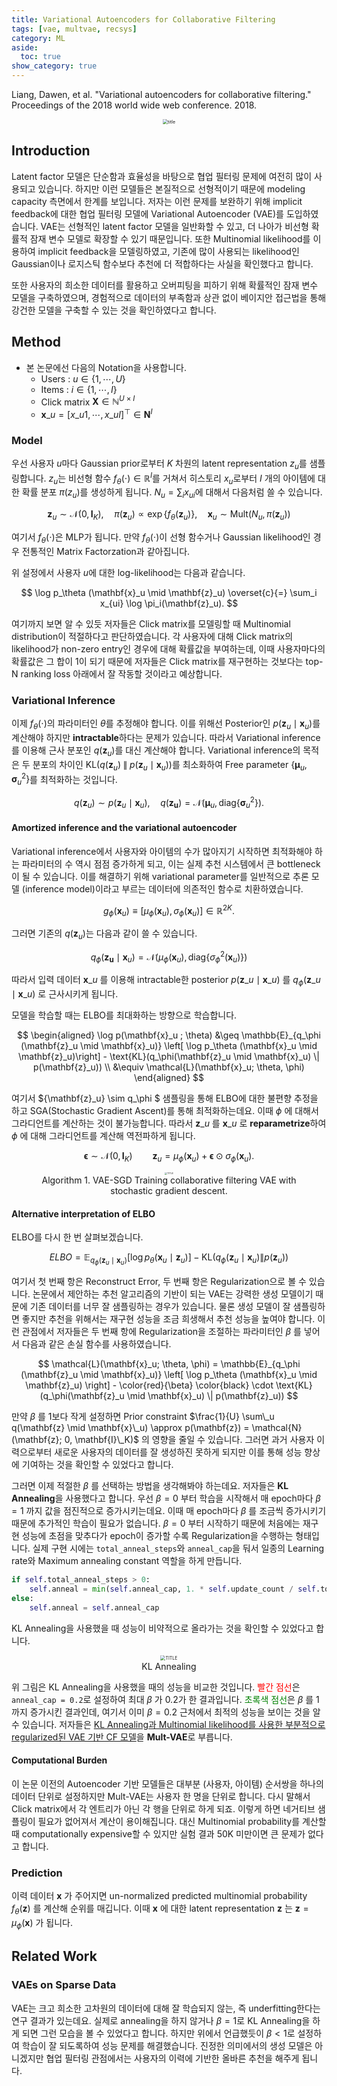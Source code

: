 ```yaml
---
title: Variational Autoencoders for Collaborative Filtering
tags: [vae, multvae, recsys]
category: ML
aside:
  toc: true
show_category: true
---
```


Liang, Dawen, et al. "Variational autoencoders for collaborative filtering." Proceedings of the 2018 world wide web conference. 2018.

<!--more-->


<center>
  <figure>
    <img src="/assets/images/2022-08-06-vae-for-cf/title.png"
      alt="title" style="zoom:50%;" loading="lazy"/>
  </figure>
</center>

## Introduction

Latent factor 모델은 단순함과 효율성을 바탕으로 협업 필터링 문제에 여전히 많이 사용되고 있습니다. 하지만 이런 모델들은 본질적으로 선형적이기 때문에 modeling capacity 측면에서 한계를 보입니다. 저자는 이런 문제를 보완하기 위해 implicit feedback에 대한 협업 필터링 모델에 Variational Autoencoder (VAE)를 도입하였습니다. VAE는 선형적인 latent factor 모델을 일반화할 수 있고, 더 나아가 비선형 확률적 잠재 변수 모델로 확장할 수 있기 때문입니다. 또한 Multinomial likelihood를 이용하여 implicit feedback을 모델링하였고, 기존에 많이 사용되는 likelihood인 Gaussian이나 로지스틱 함수보다 추천에 더 적합하다는 사실을 확인했다고 합니다.

또한 사용자의 희소한 데이터를 활용하고 오버피팅을 피하기 위해 확률적인 잠재 변수 모델을 구축하였으며, 경험적으로 데이터의 부족함과 상관 없이 베이지안 접근법을 통해 강건한 모델을 구축할 수 있는 것을 확인하였다고 합니다.

## Method

-   본 논문에선 다음의 Notation을 사용합니다.
    -   Users : $u \in \{1, \cdots, U\}$
    -   Items : $i \in \{ 1, \cdots, I \}$
    -   Click matrix $\mathbf{X} \in \mathbb{N}^{U \times I}$
    -   $\mathbf{x}\_u = [ x\_{u1}, \cdots, x\_{uI} ]^\top \in \mathbf{N}^I$

### Model

우선 사용자 $u$마다 Gaussian prior로부터 $K$ 차원의 latent representation $z_u$를 샘플링합니다. $z_u$는 비선형 함수 $f_\theta(\cdot) \in \mathbb{R}^I$를 거쳐서 히스토리 $x_u$로부터 $I$ 개의 아이템에 대한 확률 분포 $\pi(z_u)$를 생성하게 됩니다. $N_u = \sum_i x_{ui}$에 대해서 다음처럼 쓸 수 있습니다.

$$
\mathbf{z}_u \sim \mathcal{N}(0, \mathbf{I}_K), \quad \pi(\mathbf{z}_u) \propto \exp \{ f_\theta (\mathbf{z}_u) \}, \quad \mathbf{x}_u \sim \text{Mult}(N_u, \pi(\mathbf{z}_u))
$$

여기서 $f_\theta(\cdot)$은 MLP가 됩니다. 만약 $f_\theta(\cdot)$이 선형 함수거나 Gaussian likelihood인 경우 전통적인 Matrix Factorzation과 같아집니다.

위 설정에서 사용자 $u$에 대한 log-likelihood는 다음과 같습니다.

$$
\log p_\theta (\mathbf{x}_u \mid \mathbf{z}_u) \overset{c}{=} \sum_i x_{ui} \log \pi_i(\mathbf{z}_u).
$$

여기까지 보면 알 수 있듯 저자들은 Click matrix를 모델링할 때 Multinomial distribution이 적절하다고 판단하였습니다. 각 사용자에 대해 Click matrix의 likelihood가 non-zero entry인 경우에 대해 확률값을 부여하는데, 이때 사용자마다의 확률값은 그 합이 1이 되기 때문에 저자들은 Click matrix를 재구현하는 것보다는 top-N ranking loss 아래에서 잘 작동할 것이라고 예상합니다.

### Variational Inference

이제 $f_\theta(\cdot)$의 파라미터인 $\theta$를 추정해야 합니다. 이를 위해선 Posterior인 $p(\mathbf{z}_u \mid \mathbf{x}_u)$를 계산해야 하지만 **intractable**하다는 문제가 있습니다. 따라서 Variational inference를 이용해 근사 분포인 $q(\mathbf{z}_u)$를 대신 계산해야 합니다. Variational inference의 목적은 두 분포의 차이인 $\text{KL}(q(\mathbf{z}_u) \; \| \; p(\mathbf{z}_u \mid \mathbf{x}_u) )$를 최소화하여 Free parameter $\{ \boldsymbol{\mu}_u, \boldsymbol{\sigma}_u^2 \}$를 최적화하는 것입니다.

$$
q(\mathbf{z}_u) \sim p(\mathbf{z}_u \mid \mathbf{x}_u), \quad q(\mathbf{z_u}) = \mathcal{N}(\boldsymbol{\mu}_u, \text{diag}\{\boldsymbol{\sigma}^2_u \}).
$$

#### Amortized inference and the variational autoencoder

Variational inference에서 사용자와 아이템의 수가 많아지기 시작하면 최적화해야 하는 파라미터의 수 역시 점점 증가하게 되고, 이는 실제 추천 시스템에서 큰 bottleneck이 될 수 있습니다. 이를 해결하기 위해 variational parameter를 일반적으로 추론 모델 (inference model)이라고 부르는 데이터에 의존적인 함수로 치환하였습니다.

$$
g_\phi (\mathbf{x}_u) \equiv \left[ \mu_\phi(\mathbf{x}_u), \sigma_\phi(\mathbf{x}_u) \right] \in \mathbb{R}^{2K}.
$$

그러면 기존의 $q(\mathbf{z}_u)$는 다음과 같이 쓸 수 있습니다.

$$
q_\phi(\mathbf{z_u} \mid \mathbf{x}_u) = \mathcal{N} \left( \mu_\phi(\mathbf{x}_u), \text{diag} \left\{ \sigma_\phi^2 (\mathbf{x}_u) \right\} \right)
$$

따라서 입력 데이터 $\mathbf{x}\_u$ 를 이용해 intractable한 posterior $p(\mathbf{z}\_u \mid \mathbf{x}\_u)$ 를 $q_\phi(\mathbf{z}\_u \mid \mathbf{x}\_u)$ 로 근사시키게 됩니다.

모델을 학습할 때는 ELBO를 최대화하는 방향으로 학습합니다.

$$
\begin{aligned}
\log p(\mathbf{x}_u ; \theta) &\geq \mathbb{E}_{q_\phi (\mathbf{z}_u \mid \mathbf{x}_u)} \left[ \log p_\theta (\mathbf{x}_u \mid \mathbf{z}_u)\right] - \text{KL}(q_\phi(\mathbf{z}_u \mid \mathbf{x}_u) \| p(\mathbf{z}_u)) \\
&\equiv \mathcal{L}(\mathbf{x}_u; \theta, \phi)
\end{aligned}
$$

여기서 ${\mathbf{z}\_u} \sim q\_\phi $ 샘플링을 통해 ELBO에 대한 불편향 추정을 하고 SGA(Stochastic Gradient Ascent)를 통해 최적화하는데요. 이때 $\phi$ 에 대해서 그라디언트를 계산하는 것이 불가능합니다. 따라서 $\mathbf{z}\_u$ 를 $\mathbf{x}\_u$ 로 **reparametrize**하여 $\phi$ 에 대해 그라디언트를 계산해 역전파하게 됩니다.

$$
\boldsymbol{\epsilon} \sim \mathcal{N}(0, \mathbf{I}_K) \qquad \mathbf{z}_u = \mu_\phi (\mathbf{x}_u) + \boldsymbol{\epsilon} \odot \sigma_\phi (\mathbf{x}_u).
$$

<center>
  <figure>
    <img src="/assets/images/2022-08-06-vae-for-cf/algorithm1.png"
      alt="TITLE" style="zoom:25%;" loading="lazy"/>
    <figcaption style="text-align: center;">Algorithm 1. VAE-SGD Training collaborative filtering VAE with stochastic gradient descent.</figcaption>
  </figure>
</center>

#### Alternative interpretation of ELBO

ELBO를 다시 한 번 살펴보겠습니다.

$$
ELBO =  \mathbb{E}_{q_\phi (\mathbf{z}_u \mid \mathbf{x}_u)} \left[ \log p_\theta (\mathbf{x}_u \mid \mathbf{z}_u)\right] - \text{KL}(q_\phi(\mathbf{z}_u \mid \mathbf{x}_u) \| p(\mathbf{z}_u))
$$

여기서 첫 번째 항은 Reconstruct Error, 두 번째 항은 Regularization으로 볼 수 있습니다. 논문에서 제안하는 추천 알고리즘의 기반이 되는 VAE는 강력한 생성 모델이기 때문에 기존 데이터를 너무 잘 샘플링하는 경우가 있습니다. 물론 생성 모델이 잘 샘플링하면 좋지만 추천을 위해서는 재구현 성능을 조금 희생해서 추천 성능을 높여야 합니다. 이런 관점에서 저자들은 두 번째 항에 Regularization을 조절하는 파라미터인 $\beta$ 를 넣어서 다음과 같은 손실 함수를 사용하였습니다.

$$
\mathcal{L}(\mathbf{x}_u; \theta, \phi) = \mathbb{E}_{q_\phi (\mathbf{z}_u \mid \mathbf{x}_u)} \left[ \log p_\theta (\mathbf{x}_u \mid \mathbf{z}_u) \right] - \color{red}{\beta} \color{black} \cdot \text{KL}(q_\phi(\mathbf{z}_u \mid \mathbf{x}_u) \| p(\mathbf{z}_u))
$$

만약 $\beta$ 를 1보다 작게 설정하면 Prior constraint $\frac{1}{U} \sum\_u q(\mathbf{z} \mid \mathbf{x}\_u) \approx p(\mathbf{z}) = \mathcal{N}(\mathbf{z}; 0, \mathbf{I}\_K)$ 의 영향을 줄일 수 있습니다. 그러면 과거 사용자 이력으로부터 새로운 사용자의 데이터를 잘 생성하진 못하게 되지만 이를 통해 성능 향상에 기여하는 것을 확인할 수 있었다고 합니다.

그러면 이제 적절한 $\beta$ 를 선택하는 방법을 생각해봐야 하는데요. 저자들은 **KL Annealing**을 사용했다고 합니다. 우선 $\beta = 0$ 부터 학습을 시작해서 매 epoch마다 $\beta = 1$ 까지 값을 점진적으로 증가시키는데요. 이때 매 epoch마다 $\beta$ 를 조금씩 증가시키기 때문에 추가적인 학습이 필요가 없습니다. $\beta=0$ 부터 시작하기 때문에 처음에는 재구현 성능에 초점을 맞추다가 epoch이 증가할 수록 Regularization을 수행하는 형태입니다. 실제 구현 시에는 `total_anneal_steps`와 `anneal_cap`을 둬서 일종의 Learning rate와 Maximum annealing constant 역할을 하게 만듭니다.

```python
if self.total_anneal_steps > 0:
    self.anneal = min(self.anneal_cap, 1. * self.update_count / self.total_anneal_steps)
else:
    self.anneal = self.anneal_cap
```

KL Annealing을 사용했을 때 성능이 비약적으로 올라가는 것을 확인할 수 있었다고 합니다.

<center>
  <figure>
    <img src="/assets/images/2022-08-06-vae-for-cf/KL_annealing.png"
      alt="TITLE" style="zoom:50%;" loading="lazy"/>
    <figcaption style="text-align: center;">KL Annealing</a></figcaption>
  </figure>
</center>

위 그림은 KL Annealing을 사용했을 때의 성능을 비교한 것입니다. <font color="red">빨간 점선</font>은 `anneal_cap = 0.2`로 설정하여 최대 $\beta$ 가 0.2가 한 결과입니다. <font color="green">초록색 점선</font>은 $\beta$ 를 1까지 증가시킨 결과인데, 여기서 이미 $\beta = 0.2$ 근처에서 최적의 성능을 보이는 것을 알 수 있습니다. 저자들은 <u>KL Annealing과 Multinomial likelihood를 사용한 부분적으로 regularized된 VAE 기반 CF 모델</u>을 **Mult-VAE**로 부릅니다.

#### Computational Burden

이 논문 이전의 Autoencoder 기반 모델들은 대부분 (사용자, 아이템) 순서쌍을 하나의 데이터 단위로 설정하지만 Mult-VAE는 사용자 한 명을 단위로 합니다. 다시 말해서 Click matrix에서 각 엔트리가 아닌 각 행을 단위로 하게 되죠. 이렇게 하면 네거티브 샘플링이 필요가 없어져서 계산이 용이해집니다. 대신 Multinomial probability를 계산할 때 computationally expensive할 수 있지만 실험 결과 50K 미만이면 큰 문제가 없다고 합니다.

### Prediction

이력 데이터 $\mathbf{x}$ 가 주어지면 un-normalized predicted multinomial probability $f_\theta(\mathbf{z})$ 를 계산해 순위를 매깁니다. 이때 $\mathbf{x}$ 에 대한 latent representation $\mathbf{z}$ 는 $\mathbf{z} = \mu_\phi(\mathbf{x})$ 가 됩니다.



## Related Work

### VAEs on Sparse Data

VAE는 크고 희소한 고차원의 데이터에 대해 잘 학습되지 않는, 즉 underfitting한다는 연구 결과가 있는데요. 실제로 annealing을 하지 않거나 $\beta=1$로 KL Annealing을 하게 되면 그런 모습을 볼 수 있었다고 합니다. 하지만 위에서 언급했듯이 $\beta < 1$로 설정하여 학습이 잘 되도록하여 성능 문제를 해결했습니다. 진정한 의미에서의 생성 모델은 아니겠지만 협업 필터링 관점에서는 사용자의 이력에 기반한 올바른 추천을 해주게 됩니다.